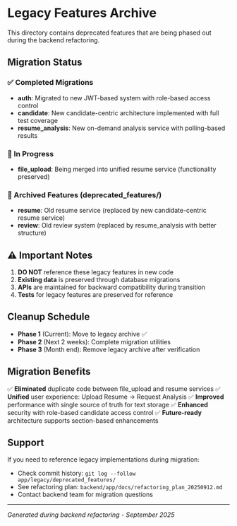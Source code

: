 # Legacy Features Archive

This directory contains deprecated features that are being phased out during the backend refactoring.

## Migration Status

### ✅ Completed Migrations
- **auth**: Migrated to new JWT-based system with role-based access control
- **candidate**: New candidate-centric architecture implemented with full test coverage
- **resume_analysis**: New on-demand analysis service with polling-based results

### 🔄 In Progress
- **file_upload**: Being merged into unified resume service (functionality preserved)

### 📁 Archived Features (deprecated_features/)
- **resume**: Old resume service (replaced by new candidate-centric resume service)
- **review**: Old review system (replaced by resume_analysis with better structure)

## ⚠️ Important Notes

1. **DO NOT** reference these legacy features in new code
2. **Existing data** is preserved through database migrations
3. **APIs** are maintained for backward compatibility during transition
4. **Tests** for legacy features are preserved for reference

## Cleanup Schedule

- **Phase 1** (Current): Move to legacy archive ✅
- **Phase 2** (Next 2 weeks): Complete migration utilities
- **Phase 3** (Month end): Remove legacy archive after verification

## Migration Benefits

✅ **Eliminated** duplicate code between file_upload and resume services
✅ **Unified** user experience: Upload Resume → Request Analysis
✅ **Improved** performance with single source of truth for text storage
✅ **Enhanced** security with role-based candidate access control
✅ **Future-ready** architecture supports section-based enhancements

## Support

If you need to reference legacy implementations during migration:
- Check commit history: `git log --follow app/legacy/deprecated_features/`
- See refactoring plan: `backend/app/docs/refactoring_plan_20250912.md`
- Contact backend team for migration questions

---
*Generated during backend refactoring - September 2025*